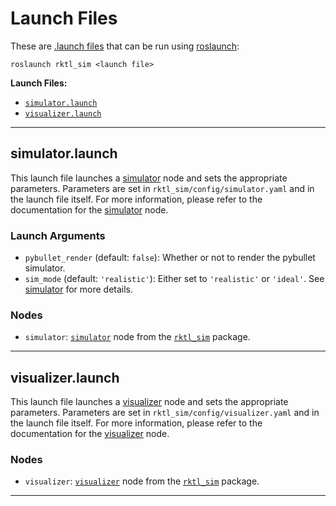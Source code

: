 # Launch Files

These are [.launch files](https://wiki.ros.org/roslaunch/XML) that can be run
using [roslaunch](https://wiki.ros.org/roslaunch):

```shell
roslaunch rktl_sim <launch file>
```

**Launch Files:**

- [`simulator.launch`](#simulator-launch)
- [`visualizer.launch`](#visualizer-launch)

---

## simulator.launch

This launch file launches a [simulator](../nodes/README.md#simulator) node and
sets the appropriate parameters. Parameters are set in
`rktl_sim/config/simulator.yaml` and in the launch file itself. For more
information, please refer to the documentation for the
[simulator](../nodes/README.md#simulator) node.

### Launch Arguments

- `pybullet_render` (default: `false`): Whether or not to render the pybullet simulator.
- `sim_mode` (default: `'realistic'`): Either set to `'realistic'` or `'ideal'`. See [simulator](../nodes/README.md#simulator) for more details.


### Nodes

- `simulator`: [`simulator`](../nodes/README.md#simulator) node from the
    [`rktl_sim`](../README.md) package.

---

## visualizer.launch

This launch file launches a [visualizer](../nodes/README.md#visualizer) node and
sets the appropriate parameters. Parameters are set in
`rktl_sim/config/visualizer.yaml` and in the launch file itself. For more
information, please refer to the documentation for the
[visualizer](../nodes/README.md#visualizer) node.

### Nodes

- `visualizer`: [`visualizer`](../nodes/README.md#visualizer) node from the
    [`rktl_sim`](../README.md) package.

---
